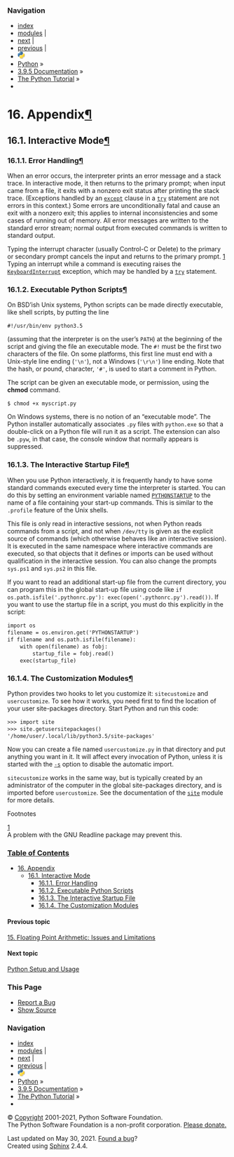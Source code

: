 ### Navigation

-   [index](https://docs.python.org/3/genindex.html "General Index")
-   [modules](https://docs.python.org/3/py-modindex.html "Python Module Index") |
-   [next](https://docs.python.org/3/using/index.html "Python Setup and Usage") |
-   [previous](floatingpoint.html "15. Floating Point Arithmetic: Issues and Limitations") |
-   ![](../_static/py.png)
-   [Python](https://www.python.org/) »
-   [3.9.5 Documentation](https://docs.python.org/3/index.html) »
-   [The Python Tutorial](index.html) »
-   

<span id="tut-appendix"></span>

<span class="section-number">16. </span>Appendix<a href="#appendix" class="headerlink" title="Permalink to this headline">¶</a>
===============================================================================================================================

<span id="tut-interac"></span>

<span class="section-number">16.1. </span>Interactive Mode<a href="#interactive-mode" class="headerlink" title="Permalink to this headline">¶</a>
-------------------------------------------------------------------------------------------------------------------------------------------------

<span id="tut-error"></span>

### <span class="section-number">16.1.1. </span>Error Handling<a href="#error-handling" class="headerlink" title="Permalink to this headline">¶</a>

When an error occurs, the interpreter prints an error message and a stack trace. In interactive mode, it then returns to the primary prompt; when input came from a file, it exits with a nonzero exit status after printing the stack trace. (Exceptions handled by an <a href="https://docs.python.org/3/reference/compound_stmts.html#except" class="reference internal"><code class="xref std std-keyword docutils literal notranslate">except</code></a> clause in a <a href="https://docs.python.org/3/reference/compound_stmts.html#try" class="reference internal"><code class="xref std std-keyword docutils literal notranslate">try</code></a> statement are not errors in this context.) Some errors are unconditionally fatal and cause an exit with a nonzero exit; this applies to internal inconsistencies and some cases of running out of memory. All error messages are written to the standard error stream; normal output from executed commands is written to standard output.

Typing the interrupt character (usually Control-C or Delete) to the primary or secondary prompt cancels the input and returns to the primary prompt. <a href="#id2" id="id1" class="footnote-reference brackets">1</a> Typing an interrupt while a command is executing raises the <a href="https://docs.python.org/3/library/exceptions.html#KeyboardInterrupt" class="reference internal" title="KeyboardInterrupt"><code class="sourceCode python"><span class="pp">KeyboardInterrupt</span></code></a> exception, which may be handled by a <a href="https://docs.python.org/3/reference/compound_stmts.html#try" class="reference internal"><code class="xref std std-keyword docutils literal notranslate">try</code></a> statement.

<span id="tut-scripts"></span>

### <span class="section-number">16.1.2. </span>Executable Python Scripts<a href="#executable-python-scripts" class="headerlink" title="Permalink to this headline">¶</a>

On BSD’ish Unix systems, Python scripts can be made directly executable, like shell scripts, by putting the line

    #!/usr/bin/env python3.5

(assuming that the interpreter is on the user’s <span id="index-0" class="target"></span>`PATH`) at the beginning of the script and giving the file an executable mode. The `#!` must be the first two characters of the file. On some platforms, this first line must end with a Unix-style line ending (`'\n'`), not a Windows (`'\r\n'`) line ending. Note that the hash, or pound, character, `'#'`, is used to start a comment in Python.

The script can be given an executable mode, or permission, using the **chmod** command.

    $ chmod +x myscript.py

On Windows systems, there is no notion of an “executable mode”. The Python installer automatically associates `.py` files with `python.exe` so that a double-click on a Python file will run it as a script. The extension can also be `.pyw`, in that case, the console window that normally appears is suppressed.

<span id="tut-startup"></span>

### <span class="section-number">16.1.3. </span>The Interactive Startup File<a href="#the-interactive-startup-file" class="headerlink" title="Permalink to this headline">¶</a>

When you use Python interactively, it is frequently handy to have some standard commands executed every time the interpreter is started. You can do this by setting an environment variable named <span id="index-1" class="target"></span><a href="https://docs.python.org/3/using/cmdline.html#envvar-PYTHONSTARTUP" class="reference internal"><code class="xref std std-envvar docutils literal notranslate">PYTHONSTARTUP</code></a> to the name of a file containing your start-up commands. This is similar to the `.profile` feature of the Unix shells.

This file is only read in interactive sessions, not when Python reads commands from a script, and not when `/dev/tty` is given as the explicit source of commands (which otherwise behaves like an interactive session). It is executed in the same namespace where interactive commands are executed, so that objects that it defines or imports can be used without qualification in the interactive session. You can also change the prompts `sys.ps1` and `sys.ps2` in this file.

If you want to read an additional start-up file from the current directory, you can program this in the global start-up file using code like `if os.path.isfile('.pythonrc.py'): exec(open('.pythonrc.py').read())`. If you want to use the startup file in a script, you must do this explicitly in the script:

    import os
    filename = os.environ.get('PYTHONSTARTUP')
    if filename and os.path.isfile(filename):
        with open(filename) as fobj:
            startup_file = fobj.read()
        exec(startup_file)

<span id="tut-customize"></span>

### <span class="section-number">16.1.4. </span>The Customization Modules<a href="#the-customization-modules" class="headerlink" title="Permalink to this headline">¶</a>

Python provides two hooks to let you customize it: `sitecustomize` and `usercustomize`. To see how it works, you need first to find the location of your user site-packages directory. Start Python and run this code:

    >>> import site
    >>> site.getusersitepackages()
    '/home/user/.local/lib/python3.5/site-packages'

Now you can create a file named `usercustomize.py` in that directory and put anything you want in it. It will affect every invocation of Python, unless it is started with the <a href="https://docs.python.org/3/using/cmdline.html#cmdoption-s" class="reference internal"><code class="xref std std-option docutils literal notranslate">-s</code></a> option to disable the automatic import.

`sitecustomize` works in the same way, but is typically created by an administrator of the computer in the global site-packages directory, and is imported before `usercustomize`. See the documentation of the <a href="https://docs.python.org/3/library/site.html#module-site" class="reference internal" title="site: Module responsible for site-specific configuration."><code class="sourceCode python">site</code></a> module for more details.

Footnotes

<span class="brackets"><a href="#id1" class="fn-backref">1</a></span>  
A problem with the GNU Readline package may prevent this.

### [Table of Contents](https://docs.python.org/3/contents.html)

-   <a href="#" class="reference internal">16. Appendix</a>
    -   <a href="#interactive-mode" class="reference internal">16.1. Interactive Mode</a>
        -   <a href="#error-handling" class="reference internal">16.1.1. Error Handling</a>
        -   <a href="#executable-python-scripts" class="reference internal">16.1.2. Executable Python Scripts</a>
        -   <a href="#the-interactive-startup-file" class="reference internal">16.1.3. The Interactive Startup File</a>
        -   <a href="#the-customization-modules" class="reference internal">16.1.4. The Customization Modules</a>

#### Previous topic

[<span class="section-number">15. </span>Floating Point Arithmetic: Issues and Limitations](floatingpoint.html "previous chapter")

#### Next topic

[Python Setup and Usage](https://docs.python.org/3/using/index.html "next chapter")

### This Page

-   [Report a Bug](https://docs.python.org/3/bugs.html)
-   [Show Source](https://github.com/python/cpython/blob/3.9/Doc/tutorial/appendix.rst)

### Navigation

-   [index](https://docs.python.org/3/genindex.html "General Index")
-   [modules](https://docs.python.org/3/py-modindex.html "Python Module Index") |
-   [next](https://docs.python.org/3/using/index.html "Python Setup and Usage") |
-   [previous](floatingpoint.html "15. Floating Point Arithmetic: Issues and Limitations") |
-   ![](../_static/py.png)
-   [Python](https://www.python.org/) »
-   [3.9.5 Documentation](https://docs.python.org/3/index.html) »
-   [The Python Tutorial](index.html) »
-   

© [Copyright](https://docs.python.org/3/copyright.html) 2001-2021, Python Software Foundation.  
The Python Software Foundation is a non-profit corporation. [Please donate.](https://www.python.org/psf/donations/)

Last updated on May 30, 2021. [Found a bug](https://docs.python.org/3/bugs.html)?  
Created using [Sphinx](https://www.sphinx-doc.org/) 2.4.4.
